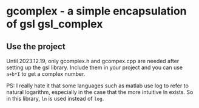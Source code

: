 # gcomplex - a simple encapsulation of gsl gsl_complex
## Use the project

Until 2023.12.19, only gcomplex.h and gcompex.cpp are needed after setting up the gsl library. Include them in your project and you can use `a+b*I` to get a complex number. 

PS: I really hate it that some languages such as matlab use log to refer to natural logarithm, especially in the case that the more intuitive ln exists. So in this library, `ln` is used instead of `log`.

